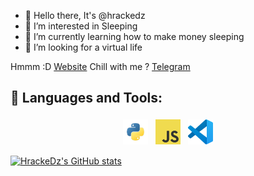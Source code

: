 - 👋 Hello there, It's @hrackedz
- 👀 I’m interested in Sleeping
- 🌱 I’m currently learning how to make money sleeping
- 💞️ I’m looking for a virtual life

Hmmm :D [Website](www.hrackedz.com)
Chill with me ? [Telegram](https://t.me/kickflap)

## 🧰 Languages and Tools:
<p align="center">
<img src="https://raw.githubusercontent.com/github/explore/80688e429a7d4ef2fca1e82350fe8e3517d3494d/topics/python/python.png" alt="Python" height="40" style="vertical-align:top; margin:4px">
<img src="https://raw.githubusercontent.com/github/explore/80688e429a7d4ef2fca1e82350fe8e3517d3494d/topics/javascript/javascript.png" alt="Javascript" height="40" style="vertical-align:top; margin:4px">
<img src="https://raw.githubusercontent.com/github/explore/80688e429a7d4ef2fca1e82350fe8e3517d3494d/topics/visual-studio-code/visual-studio-code.png" alt="VS Code" height="40" style="vertical-align:top; margin:4px">
</p>


[![HrackeDz's GitHub stats](https://github-readme-stats.vercel.app/api?username=hrackedz)](https://github.com/hrackedz/github-readme-stats)

